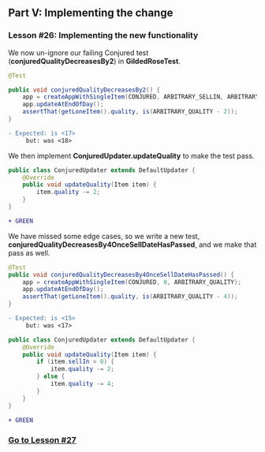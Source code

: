 ## Part V: Implementing the change
### Lesson #26: Implementing the new functionality
We now un-ignore our failing Conjured test (**conjuredQualityDecreasesBy2**) in **GildedRoseTest**.  

```java
@Test

public void conjuredQualityDecreasesBy2() {
    app = createAppWithSingleItem(CONJURED, ARBITRARY_SELLIN, ARBITRARY_QUALITY);
    app.updateAtEndOfDay();
    assertThat(getLoneItem().quality, is(ARBITRARY_QUALITY - 2));
}
```
```diff
- Expected: is <17>
     but: was <18>
```
We then implement **ConjuredUpdater.updateQuality** to make the test pass.

```java
public class ConjuredUpdater extends DefaultUpdater {
    @Override 
    public void updateQuality(Item item) {
        item.quality -= 2;
    }
}
```
```diff
+ GREEN
```
We have missed some edge cases, so we write a new test, **conjuredQualityDecreasesBy4OnceSellDateHasPassed**, and we make that pass as well.

```java
@Test
public void conjuredQualityDecreasesBy4OnceSellDateHasPassed() {
    app = createAppWithSingleItem(CONJURED, 0, ARBITRARY_QUALITY);
    app.updateAtEndOfDay();
    assertThat(getLoneItem().quality, is(ARBITRARY_QUALITY - 4));
}
```
```diff
- Expected: is <15>
     but: was <17>
```
```java
public class ConjuredUpdater extends DefaultUpdater {
    @Override 
    public void updateQuality(Item item) {
        if (item.sellIn > 0) {
            item.quality -= 2;
        } else {
            item.quality -= 4;
        }
    }
}
```
```diff
+ GREEN
```
### [Go to Lesson #27](https://github.com/d215steinberg/GildedRose-Java/tree/Lesson%2327)

